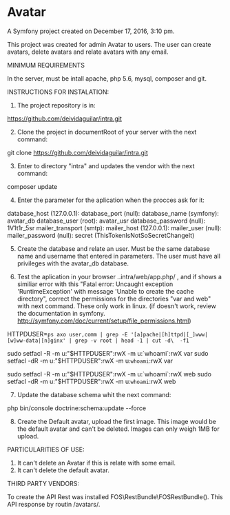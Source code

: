 Avatar
======

A Symfony project created on December 17, 2016, 3:10 pm.

This project was created for admin Avatar to users. The user can create avatars,
delete avatars and relate avatars with any email.

MINIMUM REQUIREMENTS

In the server, must be intall apache, php 5.6, mysql, composer and git.


INSTRUCTIONS FOR INSTALATION:

1. The project repository is in:

https://github.com/deividaguilar/intra.git

2. Clone the project in documentRoot of your server with the next command:

git clone https://github.com/deividaguilar/intra.git

3. Enter to directory "intra" and updates the vendor with the next command:

composer update

4. Enter the parameter for the aplication when the procces ask for it:

database_host (127.0.0.1):
database_port (null):
database_name (symfony): avatar_db
database_user (root): avatar_usr
database_password (null): 1V1t1r_5sr
mailer_transport (smtp):
mailer_host (127.0.0.1):
mailer_user (null):
mailer_password (null):
secret (ThisTokenIsNotSoSecretChangeIt)

5. Create the database and relate an user. Must be the same database name and 
username that entered in parameters. The user must have all privileges with the 
avatar_db database.

6. Test the aplication in your browser ..intra/web/app.php/ , and if shows a similiar error with 
this "Fatal error: Uncaught exception 'RuntimeException' with message 'Unable to 
create the cache directory", correct the permissions for the directories "var 
and web" with next command. These only work in linux. (if doesn't work, review 
the documentation in symfony. http://symfony.com/doc/current/setup/file_permissions.html)

HTTPDUSER=`ps axo user,comm | grep -E '[a]pache|[h]ttpd|[_]www|[w]ww-data|[n]ginx' | grep -v root | head -1 | cut -d\  -f1`

sudo setfacl -R -m u:"$HTTPDUSER":rwX -m u:`whoami`:rwX var
sudo setfacl -dR -m u:"$HTTPDUSER":rwX -m u:`whoami`:rwX var

sudo setfacl -R -m u:"$HTTPDUSER":rwX -m u:`whoami`:rwX web
sudo setfacl -dR -m u:"$HTTPDUSER":rwX -m u:`whoami`:rwX web

7. Update the database schema whit the next command:

php bin/console doctrine:schema:update --force

8. Create the Default avatar, upload the first image. This image would be the 
default avatar and can't be deleted. Images can only weigh 1MB for upload.

PARTICULARITIES OF USE:

1. It can't delete an Avatar if this is relate with some email.
2. It can't delete the default avatar.

THIRD PARTY VENDORS:

To create the API Rest was installed FOS\RestBundle\FOSRestBundle(). This API
response by routin /avatars/.




